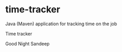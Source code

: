 # time-tracker
Java (Maven) application for tracking time on the job

Time tracker

Good Night 
Sandeep


